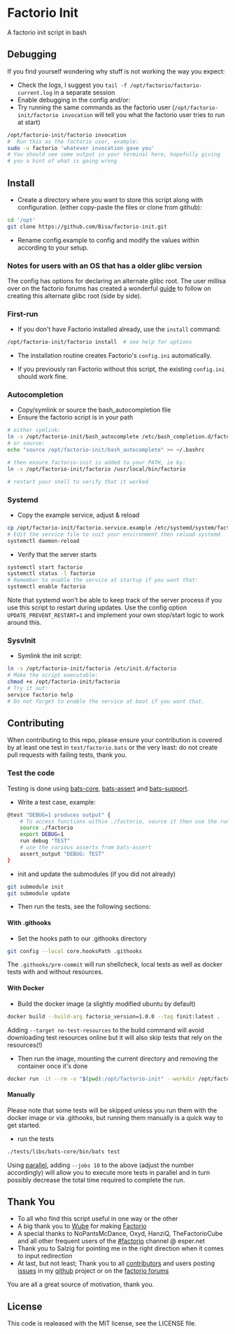 # Factorio Init

A factorio init script in bash

## Debugging

If you find yourself wondering why stuff is not working the way you expect:

- Check the logs, I suggest you `tail -f /opt/factorio/factorio-current.log` in a separate session
- Enable debugging in the config and/or:
- Try running the same commands as the factorio user (`/opt/factorio-init/factorio invocation` will tell you what the factorio user tries to run at start)

 ```bash
 /opt/factorio-init/factorio invocation
 #  Run this as the factorio user, example:
 sudo -u factorio 'whatever invocation gave you'
 # You should see some output in your terminal here, hopefully giving
 # you a hint of what is going wrong
 ```

## Install

- Create a directory where you want to store this script along with configuration. (either copy-paste the files or clone from github):

 ```bash
 cd '/opt'
 git clone https://github.com/Bisa/factorio-init.git
 ```

- Rename config.example to config and modify the values within according to your setup.

### Notes for users with an OS that has a older glibc version

The config has options for declaring an alternate glibc root. The user millisa over on the factorio forums has created a wonderful [guide](https://forums.factorio.com/viewtopic.php?t=54654#p324493) to follow on creating this alternate glibc root (side by side).

### First-run

- If you don't have Factorio installed already, use the `install` command:

 ```bash
 /opt/factorio-init/factorio install  # see help for options
 ```

- The installation routine creates Factorio's `config.ini` automatically.

- If you previously ran Factorio without this script, the existing `config.ini` should work fine.

### Autocompletion

- Copy/symlink or source the bash_autocompletion file
- Ensure the factorio script is in your path

```bash
# either symlink:
ln -s /opt/factorio-init/bash_autocomplete /etc/bash_completion.d/factorio
# or source:
echo "source /opt/factorio-init/bash_autocomplete" >> ~/.bashrc

# then ensure factorio-init is added to your PATH, ie by:
ln -s /opt/factorio-init/factorio /usr/local/bin/factorio

# restart your shell to verify that it worked
```

### Systemd

- Copy the example service, adjust & reload

```bash
cp /opt/factorio-init/factorio.service.example /etc/systemd/system/factorio.service
# Edit the service file to suit your environment then reload systemd
systemctl daemon-reload
```

- Verify that the server starts

```bash
systemctl start factorio
systemctl status -l factorio
# Remember to enable the service at startup if you want that:
systemctl enable factorio
```

Note that systemd won't be able to keep track of the server process if you use this script to restart during updates. Use the config option ```UPDATE_PREVENT_RESTART=1``` and implement your own stop/start logic to work around this.

### SysvInit

- Symlink the init script:

```bash
ln -s /opt/factorio-init/factorio /etc/init.d/factorio
# Make the script executable:
chmod +x /opt/factorio-init/factorio
# Try it out:
service factorio help
# Do not forget to enable the service at boot if you want that.
```

## Contributing

When contributing to this repo, please ensure your contribution is covered by at least one test in ```test/factorio.bats``` or the very least: do not create pull requests with failing tests, thank you.

### Test the code

Testing is done using [bats-core](https://github.com/bats-core/bats-core), [bats-assert](https://github.com/ztombol/bats-assert) and [bats-support](https://github.com/ztombol/bats-support).

- Write a test case, example:

```bash
@test "DEBUG=1 produces output" {
    # To access functions within ./factorio, source it then use the run command:
    source ./factorio
    export DEBUG=1
    run debug "TEST"
    # use the various asserts from bats-assert
    assert_output "DEBUG: TEST"
}
```

- init and update the submodules (if you did not already)

```bash
git submodule init
git submodule update
```

- Then run the tests, see the following sections:

#### With .githooks

- Set the hooks path to our .githooks directory

```bash
git config --local core.hooksPath .githooks
```

The ```.githooks/pre-commit``` will run shellcheck, local tests as well as docker tests with and without resources.

#### With Docker

- Build the docker image (a slightly modified ubuntu by default)

```bash
docker build --build-arg factorio_version=1.0.0 --tag finit:latest .
```

Adding ```--target no-test-resources``` to the build command will avoid downloading test resources online but it will also skip tests that rely on the resources(!)

- Then run the image, mounting the current directory and removing the container once it's done

```bash
docker run -it --rm -v "$(pwd):/opt/factorio-init" --workdir /opt/factorio-init finit:latest test
```

#### Manually

Please note that some tests will be skipped unless you run them with the docker image or via .githooks, but running them manually is a quick way to get started.

- run the tests

```bash
./tests/libs/bats-core/bin/bats test
```

Using [parallel](https://www.gnu.org/software/parallel), adding ```--jobs 10``` to the above (adjust the number accordingly) will allow you to execute more tests in parallel and in turn possibly decrease the total time required to complete the run.

## Thank You

- To all who find this script useful in one way or the other
- A big thank you to [Wube](https://www.factorio.com/game/about) for making [Factorio](https://www.factorio.com/)
- A special thanks to NoPantsMcDance, Oxyd, HanziQ, TheFactorioCube and all other frequent users of the [#factorio](irc://irc.esper.net/#factorio) channel @ esper.net
- Thank you to Salzig for pointing me in the right direction when it comes to input redirection
- At last, but not least; Thank you to all [contributors](https://github.com/Bisa/factorio-init/graphs/contributors) and users posting [issues](https://github.com/Bisa/factorio-init/issues) in my [github](https://github.com/Bisa/factorio-init/) project or on the [factorio forums](https://forums.factorio.com/viewtopic.php?f=133&t=13874)

You are all a great source of motivation, thank you.

## License

This code is realeased with the MIT license, see the LICENSE file.
